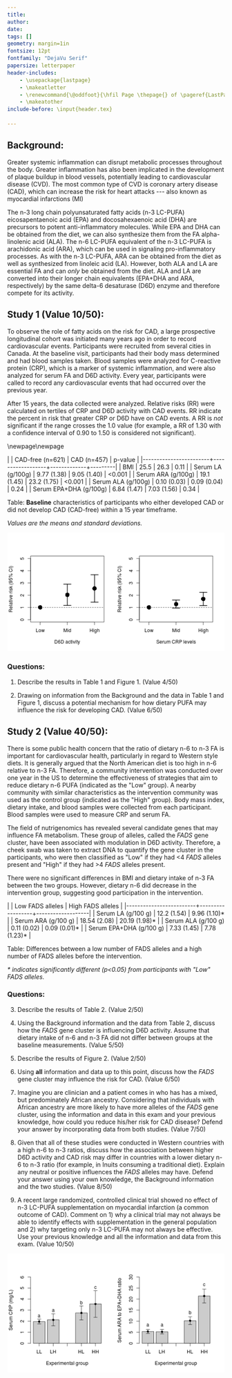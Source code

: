 ```yaml
---
title: 
author: 
date: 
tags: []
geometry: margin=1in
fontsize: 12pt
fontfamily: "DejaVu Serif"
papersize: letterpaper
header-includes:
    - \usepackage{lastpage}
    - \makeatletter
    - \renewcommand{\@oddfoot}{\hfil Page \thepage{} of \pageref{LastPage} \hfil}
    - \makeatother
include-before: \input{header.tex}

---
```


## Background: ##

Greater systemic inflammation can disrupt metabolic processes
throughout the body.  Greater inflammation has also been implicated in
the development of plaque buildup in blood vessels, potentially
leading to cardiovascular disease (CVD).  The most common type of CVD
is coronary artery disease (CAD), which can increase the risk for
heart attacks --- also known as myocardial infarctions (MI)

The n-3 long chain polyunsaturated fatty acids (n-3 LC-PUFA)
eicosapentaenoic acid (EPA) and docosahexaenoic acid (DHA) are
precursors to potent anti-inflammatory molecules.  While EPA and DHA
can be obtained from the diet, we can also synthesize them from the FA
alpha-linolenic acid (ALA).  The n-6 LC-PUFA equivalent of the n-3
LC-PUFA is arachidonic acid (ARA), which can be used in signaling
pro-inflammatory processes.  As with the n-3 LC-PUFA, ARA can be
obtained from the diet as well as synthesized from linoleic acid (LA).
However, both ALA and LA are essential FA and can *only* be obtained
from the diet.  ALA and LA are converted into their longer chain
equivalents (EPA+DHA and ARA, respectively) by the same delta-6
desaturase (D6D) enzyme and therefore compete for its activity.

## Study 1 (Value 10/50): ##

To observe the role of fatty acids on the risk for CAD, a large
prospective longitudinal cohort was initiated many years ago in order
to record cardiovascular events.  Participants were recruited from
several cities in Canada.  At the baseline visit, participants had
their body mass determined and had blood samples taken.  Blood samples
were analyzed for C-reactive protein (CRP), which is a marker of
systemic inflammation, and were also analyzed for serum FA and D6D
activity.  Every year, participants were called to record any
cardiovascular events that had occurred over the previous year.

After 15 years, the data collected were analyzed.  Relative risks (RR)
were calculated on tertiles of CRP and D6D activity with CAD events.
RR indicate the percent in risk that greater CRP or D6D have on CAD
events.  A RR is *not* significant if the range crosses the 1.0 value
(for example, a RR of 1.30 with a confidence interval of 0.90 to 1.50
is considered not significant).

\newpage\newpage

|                        | CAD-free (n=621) | CAD (n=457) | p-value |
|------------------------+------------------+-------------+---------|
| BMI                    | 25.5             | 26.3        |    0.11 |
| Serum LA (g/100g)      | 9.77 (1.38)      | 9.05 (1.40) |  <0.001 |
| Serum ARA (g/100g)     | 19.1 (1.45)      | 23.2 (1.75) |  <0.001 |
| Serum ALA (g/100g)     | 0.10 (0.03)      | 0.09 (0.04) |    0.24 |
| Serum EPA+DHA (g/100g) | 6.84 (1.47)      | 7.03 (1.56) |    0.34 |

Table: **Baseline** characteristics of participants who either
developed CAD or did not develop CAD (CAD-free) within a 15 year
timeframe.

_Values are the means and standard deviations._

![Relative risks of tertiles of D6D and CRP with CAD.  Ranges above the 1.0 line (dashed horizontal line) are considered statistically significant.](./figs/fig1.png)

### Questions: ###

1. Describe the results in Table 1 and Figure 1. (Value 4/50)


2. Drawing on information from the Background and the data in Table 1
   and Figure 1, discuss a potential mechanism for how dietary PUFA
   may influence the risk for developing CAD. (Value 6/50)


## Study 2 (Value 40/50): ##

There is some public health concern that the ratio of dietary n-6 to
n-3 FA is important for cardiovascular health, particularly in regard
to Western style diets.  It is generally argued that the North
American diet is too high in n-6 relative to n-3 FA.  Therefore, a
community intervention was conducted over one year in the US to
determine the effectiveness of strategies that aim to reduce dietary
n-6 PUFA (indicated as the "Low" group).  A nearby community with
similar characteristics as the intervention community was used as the
control group (indicated as the "High" group).  Body mass index,
dietary intake, and blood samples were collected from each
participant.  Blood samples were used to measure CRP and serum FA.

The field of nutrigenomics has revealed several candidate genes that
may influence FA metabolism.  These group of alleles, called the
*FADS* gene cluster, have been associated with modulation in D6D
activity.  Therefore, a cheek swab was taken to extract DNA to
quantify the gene cluster in the participants, who were then
classified as "Low" if they had <4 *FADS* alleles present and "High"
if they had >4 *FADS* alleles present.

There were no significant differences in BMI and dietary intake of n-3
FA between the two groups.  However, dietary n-6 did decrease in the
intervention group, suggesting good participation in the intervention.

|                         | Low FADS alleles | High FADS alleles |
|-------------------------+------------------+-------------------|
| Serum LA (g/100 g)      | 12.2 (1.54)      | 9.96 (1.10)*      |
| Serum ARA (g/100 g)     | 18.54 (2.08)     | 20.19 (1.98)*     |
| Serum ALA (g/100 g)     | 0.11 (0.02)      | 0.09 (0.01)*      |
| Serum EPA+DHA (g/100 g) | 7.33 (1.45)      | 7.78 (1.23)*      |

Table: Differences between a low number of FADS alleles and a high
number of FADS alleles before the intervention.

_\* indicates significantly different (p<0.05) from participants with
"Low" FADS alleles._

### Questions: ###

3. Describe the results of Table 2. (Value 2/50)


4. Using the Background information and the data from Table 2, discuss
   how the *FADS* gene cluster is influencing D6D activity.  Assume
   that dietary intake of n-6 and n-3 FA did not differ between groups
   at the baseline measurements. (Value 5/50)


5. Describe the results of Figure 2. (Value 2/50)


6. Using **all** information and data up to this point, discuss how
   the *FADS* gene cluster may influence the risk for CAD. (Value 6/50)


7. Imagine you are clinician and a patient comes in who has has a
   mixed, but predominately African ancestry.  Considering that
   individuals with African ancestry are more likely to have more
   alleles of the *FADS* gene cluster, using the information and data
   in this exam and your previous knowledge, how could you reduce
   his/her risk for CAD disease? Defend your answer by incorporating
   data from both studies. (Value 7/50)


8. Given that all of these studies were conducted in Western countries
   with a high n-6 to n-3 ratios, discuss how the association between
   higher D6D activity and CAD risk may differ in countries with a
   lower dietary n-6 to n-3 ratio (for example, in Inuits consuming a
   traditional diet).  Explain any neutral or positive influences the
   *FADS* alleles may have.  Defend your answer using your own
   knowledge, the Background information and the two studies. (Value
   8/50)


9. A recent large randomized, controlled clinical trial showed no
   effect of n-3 LC-PUFA supplementation on myocardial infarction (a
   common outcome of CAD).  Comment on 1) why a clinical trial may not
   always be able to identify effects with supplementation in the
   general population and 2) why targeting only n-3 LC-PUFA may not
   always be effective.  Use your previous knowledge and all the
   information and data from this exam. (Value 10/50)

![Effect of intervention on participants with either a low or a high number of FADS alleles.  LL = low n-6 (intervention) and <4 FADS alleles (low); LH = low n-6 (intervention) and >4 FADS alleles (high); HL = high n-6 (control) and <4 FADS alleles (low); HH = high n-6 (control) and >4 FADS alleles (high).](figs/fig3.png)
